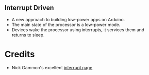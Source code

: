 Interrupt Driven
----------------

* A new approach to building low-power apps on Arduino.
* The main state of the processor is a low-power mode.
* Devices wake the processor using interrupts, it services them and
  returns to sleep.

Credits
=======
* Nick Gammon's excellent [interrupt page](http://gammon.com.au/interrupts)
